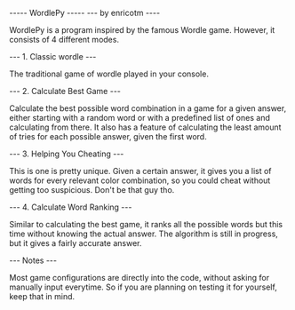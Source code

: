 ----- WordlePy -----
--- by enricotm ----

WordlePy is a program inspired by the famous Wordle game.
However, it consists of 4 different modes.

--- 1. Classic wordle ---

The traditional game of wordle played in your console.


--- 2. Calculate Best Game ---

Calculate the best possible word combination in a game for a given answer, either
starting with a random word or with a predefined list of ones and calculating from there.
It also has a feature of calculating the least amount of tries for each possible answer,
given the first word.


--- 3. Helping You Cheating ---

This is one is pretty unique. Given a certain answer, it gives you a list of words for
every relevant color combination, so you could cheat without getting too suspicious.
Don't be that guy tho.


--- 4. Calculate Word Ranking ---

Similar to calculating the best game, it ranks all the possible words but
this time without knowing the actual answer.
The algorithm is still in progress, but it gives a fairly accurate answer.


--- Notes ---

Most game configurations are directly into the code, without asking for manually input everytime.
So if you are planning on testing it for yourself, keep that in mind.

